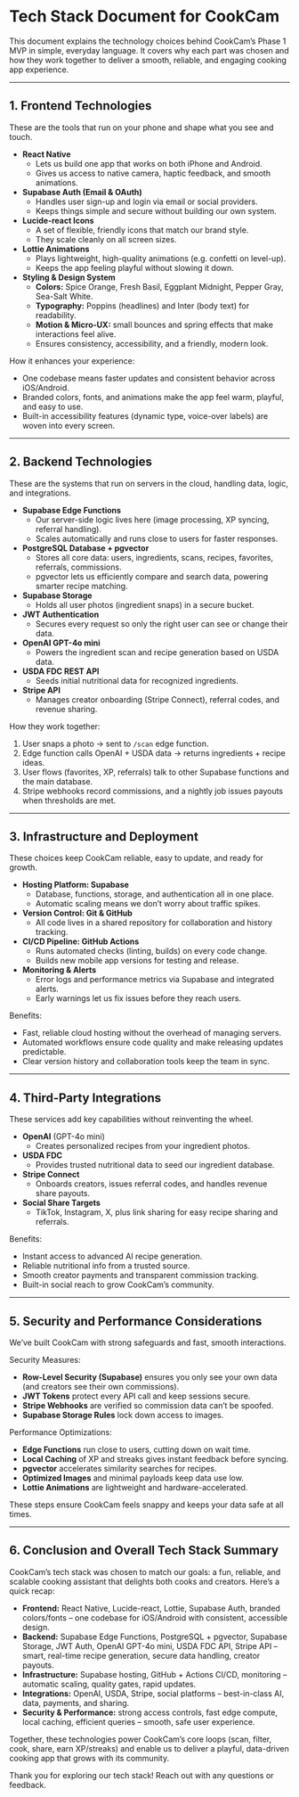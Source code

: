 # Tech Stack Document for CookCam

This document explains the technology choices behind CookCam’s Phase 1 MVP in simple, everyday language. It covers why each part was chosen and how they work together to deliver a smooth, reliable, and engaging cooking app experience.

---

## 1. Frontend Technologies

These are the tools that run on your phone and shape what you see and touch.

- **React Native**
  - Lets us build one app that works on both iPhone and Android.
  - Gives us access to native camera, haptic feedback, and smooth animations.
- **Supabase Auth (Email & OAuth)**
  - Handles user sign-up and login via email or social providers.
  - Keeps things simple and secure without building our own system.
- **Lucide-react Icons**
  - A set of flexible, friendly icons that match our brand style.
  - They scale cleanly on all screen sizes.
- **Lottie Animations**
  - Plays lightweight, high-quality animations (e.g. confetti on level-up).
  - Keeps the app feeling playful without slowing it down.
- **Styling & Design System**
  - **Colors:** Spice Orange, Fresh Basil, Eggplant Midnight, Pepper Gray, Sea-Salt White.
  - **Typography:** Poppins (headlines) and Inter (body text) for readability.
  - **Motion & Micro-UX:** small bounces and spring effects that make interactions feel alive.
  - Ensures consistency, accessibility, and a friendly, modern look.

How it enhances your experience:
- One codebase means faster updates and consistent behavior across iOS/Android.
- Branded colors, fonts, and animations make the app feel warm, playful, and easy to use.
- Built-in accessibility features (dynamic type, voice-over labels) are woven into every screen.

---

## 2. Backend Technologies

These are the systems that run on servers in the cloud, handling data, logic, and integrations.

- **Supabase Edge Functions**
  - Our server-side logic lives here (image processing, XP syncing, referral handling).
  - Scales automatically and runs close to users for faster responses.
- **PostgreSQL Database + pgvector**
  - Stores all core data: users, ingredients, scans, recipes, favorites, referrals, commissions.
  - pgvector lets us efficiently compare and search data, powering smarter recipe matching.
- **Supabase Storage**
  - Holds all user photos (ingredient snaps) in a secure bucket.
- **JWT Authentication**
  - Secures every request so only the right user can see or change their data.
- **OpenAI GPT-4o mini**
  - Powers the ingredient scan and recipe generation based on USDA data.
- **USDA FDC REST API**
  - Seeds initial nutritional data for recognized ingredients.
- **Stripe API**
  - Manages creator onboarding (Stripe Connect), referral codes, and revenue sharing.

How they work together:
1. User snaps a photo → sent to `/scan` edge function.  
2. Edge function calls OpenAI + USDA data → returns ingredients + recipe ideas.  
3. User flows (favorites, XP, referrals) talk to other Supabase functions and the main database.  
4. Stripe webhooks record commissions, and a nightly job issues payouts when thresholds are met.

---

## 3. Infrastructure and Deployment

These choices keep CookCam reliable, easy to update, and ready for growth.

- **Hosting Platform: Supabase**
  - Database, functions, storage, and authentication all in one place.
  - Automatic scaling means we don’t worry about traffic spikes.
- **Version Control: Git & GitHub**
  - All code lives in a shared repository for collaboration and history tracking.
- **CI/CD Pipeline: GitHub Actions**
  - Runs automated checks (linting, builds) on every code change.
  - Builds new mobile app versions for testing and release.
- **Monitoring & Alerts**
  - Error logs and performance metrics via Supabase and integrated alerts.
  - Early warnings let us fix issues before they reach users.

Benefits:
- Fast, reliable cloud hosting without the overhead of managing servers.
- Automated workflows ensure code quality and make releasing updates predictable.
- Clear version history and collaboration tools keep the team in sync.

---

## 4. Third-Party Integrations

These services add key capabilities without reinventing the wheel.

- **OpenAI** (GPT-4o mini)
  - Creates personalized recipes from your ingredient photos.
- **USDA FDC**
  - Provides trusted nutritional data to seed our ingredient database.
- **Stripe Connect**
  - Onboards creators, issues referral codes, and handles revenue share payouts.
- **Social Share Targets**
  - TikTok, Instagram, X, plus link sharing for easy recipe sharing and referrals.

Benefits:
- Instant access to advanced AI recipe generation.
- Reliable nutritional info from a trusted source.
- Smooth creator payments and transparent commission tracking.
- Built-in social reach to grow CookCam’s community.

---

## 5. Security and Performance Considerations

We’ve built CookCam with strong safeguards and fast, smooth interactions.

Security Measures:
- **Row-Level Security (Supabase)** ensures you only see your own data (and creators see their own commissions).
- **JWT Tokens** protect every API call and keep sessions secure.
- **Stripe Webhooks** are verified so commission data can’t be spoofed.
- **Supabase Storage Rules** lock down access to images.

Performance Optimizations:
- **Edge Functions** run close to users, cutting down on wait time.
- **Local Caching** of XP and streaks gives instant feedback before syncing.
- **pgvector** accelerates similarity searches for recipes.
- **Optimized Images** and minimal payloads keep data use low.
- **Lottie Animations** are lightweight and hardware-accelerated.

These steps ensure CookCam feels snappy and keeps your data safe at all times.

---

## 6. Conclusion and Overall Tech Stack Summary

CookCam’s tech stack was chosen to match our goals: a fun, reliable, and scalable cooking assistant that delights both cooks and creators. Here’s a quick recap:

- **Frontend:** React Native, Lucide-react, Lottie, Supabase Auth, branded colors/fonts – one codebase for iOS/Android with consistent, accessible design.  
- **Backend:** Supabase Edge Functions, PostgreSQL + pgvector, Supabase Storage, JWT Auth, OpenAI GPT-4o mini, USDA FDC API, Stripe API – smart, real-time recipe generation, secure data handling, creator payouts.  
- **Infrastructure:** Supabase hosting, GitHub + Actions CI/CD, monitoring – automatic scaling, quality gates, rapid updates.  
- **Integrations:** OpenAI, USDA, Stripe, social platforms – best-in-class AI, data, payments, and sharing.  
- **Security & Performance:** strong access controls, fast edge compute, local caching, efficient queries – smooth, safe user experience.

Together, these technologies power CookCam’s core loops (scan, filter, cook, share, earn XP/streaks) and enable us to deliver a playful, data-driven cooking app that grows with its community.

Thank you for exploring our tech stack! Reach out with any questions or feedback.
